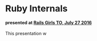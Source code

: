 # Ruby Internals
#### presented at [Rails Girls TO, July 27 2016](http://www.meetup.com/railsgirlsTO/events/232462550/)

This presentation w